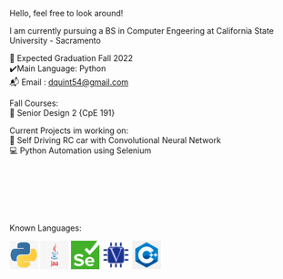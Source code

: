 Hello, feel free to look around!

I am currently pursuing a BS in Computer Engeering at California State University - Sacramento

:school: Expected Graduation Fall 2022  <br/>
:heavy_check_mark:Main Language: Python <br/>
:mailbox_with_mail: Email : dquint54@gmail.com <br/>


Fall Courses: <br/>
 :floppy_disk: Senior Design 2 {CpE 191}
  
 
Current Projects im working on: <br/>
  :space_invader: Self Driving RC car with Convolutional Neural Network <br/>
 	:computer: Python Automation using Selenium <br/>
  

<br/>
<br/>
<br/>
<br/>
<br/>

Known Languages:<br/>

<img src= "Images/Python.png" width = "50" height ="50">  <img src= "Images/Java.jpg" width = "50" height ="50">  <img src= "Images/Selenium_Logo.png" width = "50" height ="50">  <img src= "Images/Verilog.png" width = "50" height ="50"> <img src= "Images/Logo.png" width = "50" height ="50">  



<!--
**dquint54/dquint54** is a ✨ _special_ ✨ repository because its `README.md` (this file) appears on your GitHub profile.

Here are some ideas to get you started:

- 🔭 I’m currently working on ...
- 🌱 I’m currently learning ...
- 👯 I’m looking to collaborate on ...
- 🤔 I’m looking for help with ...
- 💬 Ask me about ...
- 📫 How to reach me: ...
- 😄 Pronouns: ...
- ⚡ Fun fact: ...
-->

